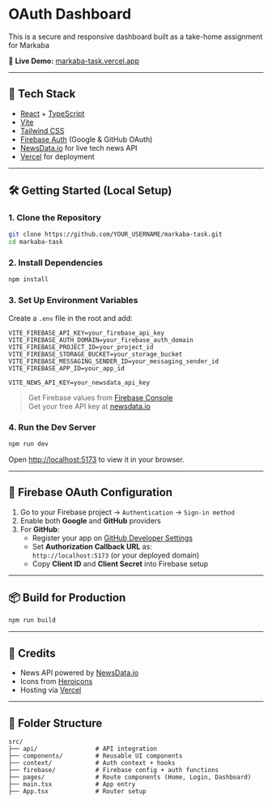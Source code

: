 # OAuth Dashboard

This is a secure and responsive dashboard built as a take-home assignment for Markaba

🔗 **Live Demo:** [markaba-task.vercel.app](https://markaba-task.vercel.app)

---

## 🧰 Tech Stack

- [React](https://react.dev/) + [TypeScript](https://www.typescriptlang.org/)
- [Vite](https://vitejs.dev/)
- [Tailwind CSS](https://tailwindcss.com/)
- [Firebase Auth](https://firebase.google.com/docs/auth) (Google & GitHub OAuth)
- [NewsData.io](https://newsdata.io/) for live tech news API
- [Vercel](https://vercel.com/) for deployment

---

## 🛠️ Getting Started (Local Setup)

### 1. Clone the Repository

```bash
git clone https://github.com/YOUR_USERNAME/markaba-task.git
cd markaba-task
```

### 2. Install Dependencies

```bash
npm install
```

### 3. Set Up Environment Variables

Create a `.env` file in the root and add:

```env
VITE_FIREBASE_API_KEY=your_firebase_api_key
VITE_FIREBASE_AUTH_DOMAIN=your_firebase_auth_domain
VITE_FIREBASE_PROJECT_ID=your_project_id
VITE_FIREBASE_STORAGE_BUCKET=your_storage_bucket
VITE_FIREBASE_MESSAGING_SENDER_ID=your_messaging_sender_id
VITE_FIREBASE_APP_ID=your_app_id

VITE_NEWS_API_KEY=your_newsdata_api_key
```

> Get Firebase values from [Firebase Console](https://console.firebase.google.com/)  
> Get your free API key at [newsdata.io](https://newsdata.io/)

### 4. Run the Dev Server

```bash
npm run dev
```

Open [http://localhost:5173](http://localhost:5173) to view it in your browser.

---

## 🔐 Firebase OAuth Configuration

1. Go to your Firebase project → `Authentication` → `Sign-in method`
2. Enable both **Google** and **GitHub** providers
3. For **GitHub**:
   - Register your app on [GitHub Developer Settings](https://github.com/settings/developers)
   - Set **Authorization Callback URL** as:  
     `http://localhost:5173` (or your deployed domain)
   - Copy **Client ID** and **Client Secret** into Firebase setup

---

## 📦 Build for Production

```bash
npm run build
```

---

## 📄 Credits

- News API powered by [NewsData.io](https://newsdata.io/)
- Icons from [Heroicons](https://heroicons.com/)
- Hosting via [Vercel](https://vercel.com/)

---

## 📌 Folder Structure

```
src/
├── api/                # API integration
├── components/         # Reusable UI components
├── context/            # Auth context + hooks
├── firebase/           # Firebase config + auth functions
├── pages/              # Route components (Home, Login, Dashboard)
├── main.tsx            # App entry
├── App.tsx             # Router setup
```
